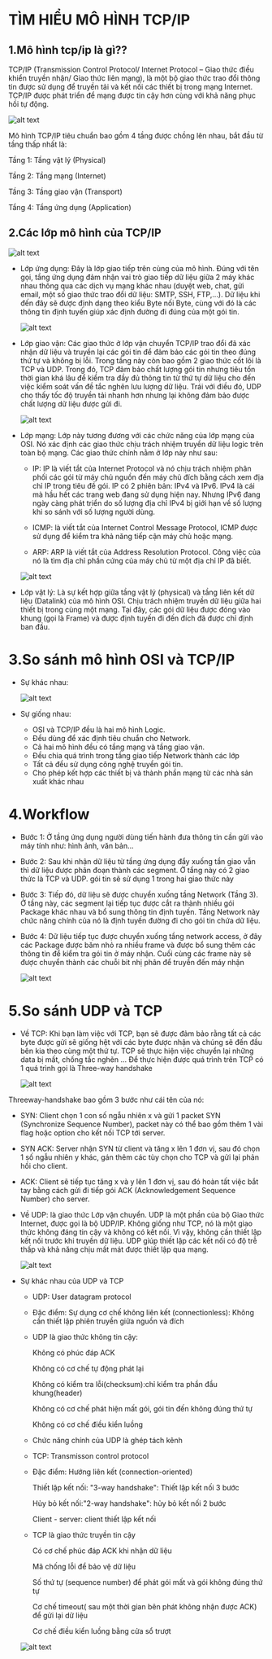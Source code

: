 # TÌM HIỂU MÔ HÌNH TCP/IP

## 1.Mô hình tcp/ip là gì??

  TCP/IP (Transmission Control Protocol/ Internet Protocol – Giao thức điều khiển truyền nhận/ Giao thức liên mạng), là một bộ giao thức trao đổi thông tin được sử dụng để truyền tải và kết nối các thiết bị trong mạng Internet. TCP/IP được phát triển để mạng được tin cậy hơn cùng với khả năng phục hồi tự động.
   
![alt text](../image/1_TCP_IP.png)

  Mô hình TCP/IP tiêu chuẩn bao gồm 4 tầng được chồng lên nhau, bắt đầu từ tầng thấp nhất là:

Tầng 1: Tầng vật lý (Physical)

Tầng 2: Tầng mạng (Internet)

Tầng 3: Tầng giao vận (Transport)

Tầng 4: Tầng ứng dụng (Application)

## 2.Các lớp mô hình của TCP/IP

   ![alt text](../image/IP_stack_connections.png)

- Lớp ứng dụng: Đây là lớp giao tiếp trên cùng của mô hình. Đúng với tên gọi, tầng ứng dụng đảm nhận vai trò giao tiếp dữ liệu giữa 2 máy khác nhau thông qua các dịch vụ mạng khác nhau (duyệt web, chat, gửi email, một số giao thức trao đổi dữ liệu: SMTP, SSH, FTP,…). Dữ liệu khi đến đây sẽ được định dạng theo kiểu Byte nối Byte, cùng với đó là các thông tin định tuyến giúp xác định đường đi đúng của một gói tin.

   ![alt text](<../image/Screenshot from 2024-03-04 17-22-51.png>)

- Lớp giao vận: Các giao thức ở lớp vận chuyển TCP/IP trao đổi đã xác nhận dữ liệu và truyền lại các gói tin để đảm bảo các gói tin theo đúng thứ tự và không bị lỗi. Trong tầng này còn bao gồm 2 giao thức cốt lõi là TCP và UDP. Trong đó, TCP đảm bảo chất lượng gói tin nhưng tiêu tốn thời gian khá lâu để kiểm tra đầy đủ thông tin từ thứ tự dữ liệu cho đến việc kiểm soát vấn đề tắc nghẽn lưu lượng dữ liệu. Trái với điều đó, UDP cho thấy tốc độ truyền tải nhanh hơn nhưng lại không đảm bảo được chất lượng dữ liệu được gửi đi.

   ![alt text](<../image/Screenshot from 2024-03-04 17-48-02.png>)

- Lớp mạng: Lớp này tương đương với các chức năng của lớp mạng của OSI. Nó xác định các giao thức chịu trách nhiệm truyền dữ liệu logic trên toàn bộ mạng. Các giao thức chính nằm ở lớp này như sau:

  + IP: IP là viết tắt của Internet Protocol và nó chịu trách nhiệm phân phối các gói từ máy chủ nguồn đến máy chủ đích bằng cách xem địa chỉ IP trong tiêu đề gói. IP có 2 phiên bản: IPv4 và IPv6. IPv4 là cái mà hầu hết các trang web đang sử dụng hiện nay. Nhưng IPv6 đang ngày càng phát triển do số lượng địa chỉ IPv4 bị giới hạn về số lượng khi so sánh với số lượng người dùng.
  
  + ICMP: là viết tắt của Internet Control Message Protocol, ICMP được sử dụng để kiểm tra khả năng tiếp cận máy chủ hoặc mạng.
  
  + ARP: ARP là viết tắt của Address Resolution Protocol. Công việc của nó là tìm địa chỉ phần cứng của máy chủ từ một địa chỉ IP đã biết. 
  
   ![alt text](<../image/Screenshot from 2024-03-04 18-02-47.png>)

- Lớp vật lý: Là sự kết hợp giữa tầng vật lý (physical) và tầng liên kết dữ liệu (Datalink) của mô hình OSI. Chịu trách nhiệm truyền dữ liệu giữa hai thiết bị trong cùng một mạng. Tại đây, các gói dữ liệu được đóng vào khung (gọi là Frame) và được định tuyến đi đến đích đã được chỉ định ban đầu.

# 3.So sánh mô hình OSI và TCP/IP 

- Sự khác nhau:

   ![alt text](<../image/Screenshot from 2024-03-04 18-22-59.png>)
   
- Sự giống nhau:
   + OSI và TCP/IP đều là hai mô hình Logic.
   + Đều dùng để xác định tiêu chuẩn cho Network.
   + Cả hai mô hình đều có tầng mạng và tầng giao vận.
   + Đều chia quá trình trong tầng giao tiếp Network thành các lớp
   + Tất cả đều sử dụng công nghệ truyền gói tin.
   + Cho phép kết hợp các thiết bị và thành phần mạng từ các nhà sản xuất khác nhau

# 4.Workflow
- Bước 1: Ở tầng ứng dụng người dùng tiến hành đưa thông tin cần gửi vào máy tính như: hình ảnh, văn bản...

- Bước 2: Sau khi nhận dữ liệu từ tầng ứng dụng đẩy xuống tần giao vẫn thì dữ liệu được phân đoạn thành các segment. Ở tầng này có 2 giao thức là TCP và UDP. gói tin sẽ sử dụng 1 trong hai giao thức này

- Bước 3: Tiếp đó, dữ liệu sẽ được chuyển xuống tầng Network (Tầng 3). Ở tầng này, các segment lại tiếp tục được cắt ra thành nhiều gói Package khác nhau và bổ sung thông tin định tuyến. Tầng Network này chức năng chính của nó là định tuyến đường đi cho gói tin chứa dữ liệu.

- Bước 4: Dữ liệu tiếp tục được chuyển xuống tầng network access, ở đây các Package được băm nhỏ ra nhiều frame và được bổ sung thêm các thông tin để kiểm tra gói tin ở máy nhận. Cuối cùng các frame này sẽ được chuyển thành các chuỗi bit nhị phân để truyền đến máy nhận 

   ![alt text](<../image/Screenshot from 2024-03-04 18-30-38.png>)

# 5.So sánh UDP và TCP
- Về TCP: Khi bạn làm việc với TCP, bạn sẽ được đảm bảo rằng tất cả các byte được gửi sẽ giống hệt với các byte được nhận và chúng sẽ đến đầu bên kia theo cùng một thứ tự. TCP sẽ thực hiện việc chuyển lại những data bị mất, chống tắc nghẽn … Để thực hiện được quá trình trên TCP có 1 quá trình gọi là Three-way handshake

   ![alt text](<../image/Screenshot from 2024-03-04 21-38-37.png>)

Threeway-handshake bao gồm 3 bước như cái tên của nó:

  + SYN: Client chọn 1 con số ngẫu nhiên x và gửi 1 packet SYN (Synchronize Sequence Number), packet này có thể bao gồm thêm 1 vài flag hoặc option cho kết nối TCP tới server.

  + SYN ACK: Server nhận SYN từ client và tăng x lên 1 đơn vị, sau đó chọn 1 số ngẫu nhiên y khác, gán thêm các tùy chọn cho TCP và gửi lại phản hồi cho client.

  + ACK: Client sẽ tiếp tục tăng x và y lên 1 đơn vị, sau đó hoàn tất việc bắt tay bằng cách gửi đi tiếp gói ACK (Acknowledgement Sequence Number) cho server.

- Về UDP: là giao thức Lớp vận chuyển. UDP là một phần của bộ Giao thức Internet, được gọi là bộ UDP/IP. Không giống như TCP, nó là một giao thức không đáng tin cậy và không có kết nối. Vì vậy, không cần thiết lập kết nối trước khi truyền dữ liệu. UDP giúp thiết lập các kết nối có độ trễ thấp và khả năng chịu mất mát được thiết lập qua mạng.

   ![alt text](<../image/Screenshot from 2024-03-04 21-44-15.png>)
 
- Sự khác nhau của UDP và TCP
  + UDP: User datagram protocol
  
  + Đặc điểm: Sự dụng cơ chế không liên kết (connectionless): Không cần thiết lập phiên truyền giữa nguồn và đích
  
  + UDP là giao thức không tin cậy:
  
      Không có phúc đáp ACK

      Không có cơ chế tự động phát lại

      Không có kiểm tra lỗi(checksum):chỉ kiểm tra phần đầu khung(header)

      Không có cơ chế phát hiện mất gói, gói tin đến không đúng   thứ tự 

      Không có cơ chế điều kiển luồng

   + Chức năng chính của UDP là ghép tách kênh

   + TCP: Transmisson control protocol
   
   + Đặc điểm: Hướng liên kết (connection-oriented)
   
       Thiết lập kết nối: "3-way handshake": Thiết lập kết nối 3 bước 

       Hủy bỏ kết nối:"2-way handshake": hủy bỏ kết nối 2 bước 

       Client - server: client thiết lập kết nối 

    + TCP là giao thức truyền tin cậy
    
       Có cơ chế phúc đáp ACK khi nhận dữ liệu

       Mã chống lỗi để bảo vệ dữ liệu

       Số thứ tự (sequence number) để phát gói mất và gói không đúng thứ tự 

       Cơ chế timeout( sau một thời gian bên phát không nhận được ACK) để gửi lại dữ liệu 

       Cơ chế điều kiển luồng bằng cửa sổ trượt 


   ![alt text](<../image/Screenshot from 2024-03-04 21-18-33.png>)



